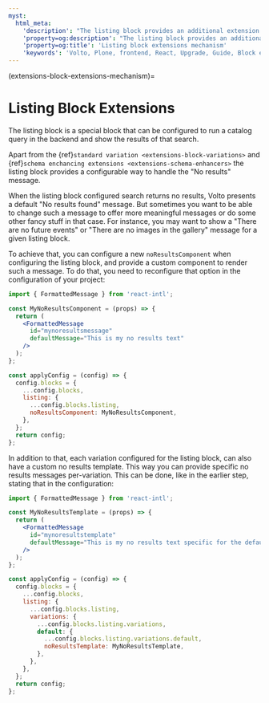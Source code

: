 ```yaml
---
myst:
  html_meta:
    'description': "The listing block provides an additional extension letting the developer modify the default 'No results found' message using the configuration of the block"
    'property=og:description': "The listing block provides an additional extension letting the developer modify the default 'No results found' message using the configuration of the block"
    'property=og:title': 'Listing block extensions mechanism'
    'keywords': 'Volto, Plone, frontend, React, Upgrade, Guide, Block extensions, variations, schema enhancers, listing block'
---
```


(extensions-block-extensions-mechanism)=

# Listing Block Extensions

The listing block is a special block that can be configured to run a catalog query in the backend and show the results of that search.

Apart from the {ref}`standard variation <extensions-block-variations>` and {ref}`schema enchancing extensions <extensions-schema-enhancers>` the listing block provides a configurable way to handle the "No results" message.

When the listing block configured search returns no results, Volto presents a default "No results found" message. But sometimes you want to be able to change such a message to offer more meaningful messages or do some other fancy stuff in that case. For instance, you may want to show a "There are no future events" or "There are no images in the gallery" message for a given listing block.

To achieve that, you can configure a new `noResultsComponent` when configuring the listing block, and provide a custom component to render such a message. To do that, you need to reconfigure that option in the configuration of your project:

```jsx
import { FormattedMessage } from 'react-intl';

const MyNoResultsComponent = (props) => {
  return (
    <FormattedMessage
      id="mynoresultsmessage"
      defaultMessage="This is my no results text"
    />
  );
};

const applyConfig = (config) => {
  config.blocks = {
    ...config.blocks,
    listing: {
      ...config.blocks.listing,
      noResultsComponent: MyNoResultsComponent,
    },
  };
  return config;
};
```

In addition to that, each variation configured for the listing block, can also have a custom no results template. This way you can provide specific no results messages per-variation. This can be done, like in the earlier step, stating that in the configuration:

```jsx
import { FormattedMessage } from 'react-intl';

const MyNoResultsTemplate = (props) => {
  return (
    <FormattedMessage
      id="mynoresultstemplate"
      defaultMessage="This is my no results text specific for the default variation "
    />
  );
};

const applyConfig = (config) => {
  config.blocks = {
    ...config.blocks,
    listing: {
      ...config.blocks.listing,
      variations: {
        ...config.blocks.listing.variations,
        default: {
          ...config.blocks.listing.variations.default,
          noResultsTemplate: MyNoResultsTemplate,
        },
      },
    },
  };
  return config;
};
```
